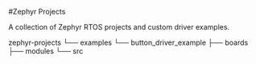 #Zephyr Projects

A collection of Zephyr RTOS projects and custom driver examples.

zephyr-projects
└── examples
    └── button_driver_example
        ├── boards
        ├── modules
        └── src